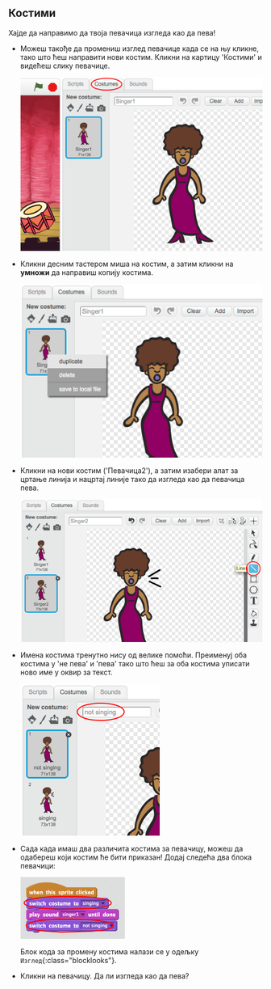## Костими

Хајде да направимо да твоја певачица изгледа као да пева!

+ Можеш такође да промениш изглед певачице када се на њу кликне, тако што ћеш направити нови костим. Кликни на картицу 'Костими' и видећеш слику певачице.
    
    ![слика екрана](images/band-singer-costume.png)

+ Кликни десним тастером миша на костим, а затим кликни на **умножи** да направиш копију костима.
    
    ![слика екрана](images/band-singer-duplicate.png)

+ Кликни на нови костим ('Певачица2'), а затим изабери алат за цртање линија и нацртај линије тако да изгледа као да певачица пева.
    
    ![слика екрана](images/band-singer-click.png)

+ Имена костима тренутно нису од велике помоћи. Преименуј оба костима у 'не пева' и 'пева' тако што ћеш за оба костима уписати ново име у оквир за текст.
    
    ![слика екрана](images/band-singer-name.png)

+ Сада када имаш два различита костима за певачицу, можеш да одабереш који костим ће бити приказан! Додај следећа два блока певачици:
    
    ![слика екрана](images/band-looks.png)
    
    Блок кода за промену костима налази се у одељку `Изглед`{:class="blocklooks"}.

+ Кликни на певачицу. Да ли изгледа као да пева?
